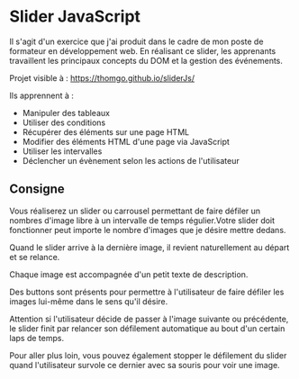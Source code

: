 # Slider JavaScript

Il s'agit d'un exercice que j'ai produit dans le cadre de mon poste de formateur en développement web. En réalisant ce slider, les apprenants travaillent les principaux concepts du DOM et la gestion des événements.

Projet visible à : https://thomgo.github.io/sliderJs/

Ils apprennent à :

- Manipuler des tableaux
- Utiliser des conditions
- Récupérer des éléments sur une page HTML
- Modifier des éléments HTML d'une page via JavaScript
- Utiliser les intervalles
- Déclencher un évènement selon les actions de l'utilisateur

## Consigne

Vous réaliserez un slider ou carrousel permettant de faire défiler un nombres d'image libre à un intervalle de temps régulier.Votre slider doit fonctionner peut importe le nombre d'images que je désire mettre dedans.

Quand le slider arrive à la dernière image, il revient naturellement au départ et se relance.

Chaque image est accompagnée d'un petit texte de description.

Des buttons sont présents pour permettre à l'utilisateur de faire défiler les images lui-même dans le sens qu'il désire.

Attention si l'utilisateur décide de passer à l'image suivante ou précédente, le slider finit par relancer son défilement automatique au bout d'un certain laps de temps.

Pour aller plus loin, vous pouvez également stopper le défilement du slider quand l'utilisateur survole ce dernier avec sa souris pour voir une image.
